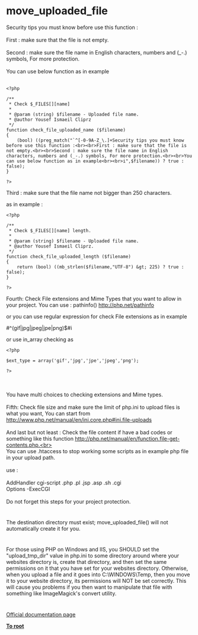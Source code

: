 # move_uploaded_file



Security tips you must know before use this function :<br><br>First : make sure that the file is not empty.<br><br>Second : make sure the file name in English characters, numbers and (_-.) symbols, For more protection.<br><br>You can use below function as in example<br><br>

```
<?php

/**
 * Check $_FILES[][name]
 *
 * @param (string) $filename - Uploaded file name.
 * @author Yousef Ismaeil Cliprz
 */
function check_file_uploaded_name ($filename)
{
    (bool) ((preg_match("`^[-0-9A-Z_\.]+Security tips you must know before use this function :<br><br>First : make sure that the file is not empty.<br><br>Second : make sure the file name in English characters, numbers and (_-.) symbols, For more protection.<br><br>You can use below function as in example<br><br>i",$filename)) ? true : false);
}

?>
```


Third : make sure that the file name not bigger than 250 characters.

as in example :



```
<?php

/**
 * Check $_FILES[][name] length.
 *
 * @param (string) $filename - Uploaded file name.
 * @author Yousef Ismaeil Cliprz.
 */
function check_file_uploaded_length ($filename)
{
    return (bool) ((mb_strlen($filename,"UTF-8") &gt; 225) ? true : false);
}

?>
```


Fourth: Check File extensions and Mime Types that you want to allow in your project. You can use : pathinfo() http://php.net/pathinfo

or you can use regular expression for check File extensions as in example

#^(gif|jpg|jpeg|jpe|png)$#i

or use in_array checking as



```
<?php

$ext_type = array('gif','jpg','jpe','jpeg','png');

?>
```
<br><br>You have multi choices to checking extensions and Mime types.<br><br>Fifth: Check file size and make sure the limit of php.ini to upload files is what you want, You can start from http://www.php.net/manual/en/ini.core.php#ini.file-uploads<br><br>And last but not least : Check the file content if have a bad codes or something like this function http://php.net/manual/en/function.file-get-contents.php.<br><br>You can use .htaccess to stop working some scripts as in example php file in your upload path.<br><br>use :<br><br>AddHandler cgi-script .php .pl .jsp .asp .sh .cgi<br>Options -ExecCGI  <br><br>Do not forget this steps for your project protection.  

#

The destination directory must exist; move_uploaded_file() will not automatically create it for you.  

#

For those using PHP on Windows and IIS, you SHOULD set the "upload_tmp_dir" value in php.ini to some directory around where your websites directory is, create that directory, and then set the same permissions on it that you have set for your websites directory. Otherwise, when you upload a file and it goes into C:\WINDOWS\Temp, then you move it to your website directory, its permissions will NOT be set correctly. This will cause you problems if you then want to manipulate that file with something like ImageMagick&apos;s convert utility.  

#

[Official documentation page](https://www.php.net/manual/en/function.move-uploaded-file.php)

**[To root](/README.md)**